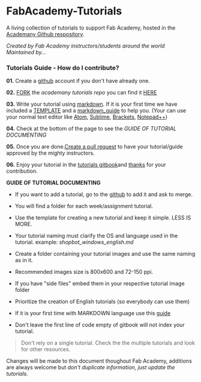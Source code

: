 # FabAcademy-Tutorials
A living collection of tutorials to support Fab Academy, hosted in the [Academany Github respository](https://github.com/Academany/FabAcademy-Tutorials).

*Created by Fab Academy instructors/students around the world*  
*Maintained by...*

### Tutorials Guide - How do I contribute?

**01.** Create a [github](https://github.com/) account if you don't have already one.

**02.** [FORK](https://help.github.com/articles/fork-a-repo/) the *academany tutorials repo* you can find it [HERE](https://github.com/Academany/FabAcademy-Tutorials)

**03.** Write your tutorial using [markdown](https://en.wikipedia.org/wiki/Markdown). If it is your first time we have included a [TEMPLATE](template.md) and a [markdown_guide](markdown_guide.md) to help you. (Your can use your normal text editor like [Atom](https://atom.io/), [Sublime](http://www.sublimetext.com/), [Brackets](http://brackets.io/), [Notepad++](https://notepad-plus-plus.org/))

**04.** Check at the bottom of the page to see the *GUIDE OF TUTORIAL DOCUMENTING*

**05.** Once you are done.[Create a pull request](https://help.github.com/articles/creating-a-pull-request/) to have your tutorial/guide approved by the mighty instructors.

**06.** Enjoy your tutorial in the [tutorials gitbook](http://docs.academany.org/FabAcademy-Tutorials/_book/)and [thanks](https://upload.wikimedia.org/wikipedia/commons/3/30/DcvfThank-you-1.jpg) for your contribution.


**GUIDE OF TUTORIAL DOCUMENTING**


* If you want to add a tutorial, go to the [github](https://github.com/Academany/FabAcademy-Tutorials) to add it and ask to merge. 

* You will find a folder for each week/assignment tutorial.

* Use the template for creating a new tutorial and keep it simple. LESS IS MORE.

* Your tutorial naming must clarify the OS and language used in the tutorial. example: *shopbot_windows_english.md*

* Create a folder containing your tutorial images and use the same naming as in it.

* Recommended images size is 800x600 and 72-150 ppi.

* If you have "side files" embed them in your respective tutorial image folder

* Prioritize the creation of English tutorials (so everybody can use them)

* If it is your first time with MARKDOWN language use this [guide](markdown_guide.md)

* Don't leave the first line of code empty of gitbook will not index your tutorial.

> Don't rely on a single tutorial. Check the the multiple tutorials and look for other resources.

Changes will be made to this document thoughout Fab Academy, additions are always welcome but *don't duplicate information, just update the tutorials.*
